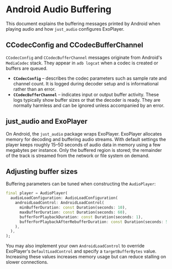 # Android Audio Buffering

This document explains the buffering messages printed by Android when playing audio and how `just_audio` configures ExoPlayer.

## CCodecConfig and CCodecBufferChannel

`CCodecConfig` and `CCodecBufferChannel` messages originate from Android's `MediaCodec` stack. They appear in `adb logcat` when a codec is created or buffers are queued.

- **`CCodecConfig`** – describes the codec parameters such as sample rate and channel count. It is logged during decoder setup and is informational rather than an error.
- **`CCodecBufferChannel`** – indicates input or output buffer activity. These logs typically show buffer sizes or that the decoder is ready. They are normally harmless and can be ignored unless accompanied by an error.

## just_audio and ExoPlayer

On Android, the `just_audio` package wraps ExoPlayer. ExoPlayer allocates memory for decoding and buffering audio streams. With default settings the player keeps roughly 15–50 seconds of audio data in memory using a few megabytes per instance. Only the buffered region is stored; the remainder of the track is streamed from the network or file system on demand.

## Adjusting buffer sizes

Buffering parameters can be tuned when constructing the `AudioPlayer`:

```dart
final player = AudioPlayer(
  audioLoadConfiguration: AudioLoadConfiguration(
    androidLoadControl: AndroidLoadControl(
      minBufferDuration: const Duration(seconds: 10),
      maxBufferDuration: const Duration(seconds: 60),
      bufferForPlaybackDuration: const Duration(seconds: 1),
      bufferForPlaybackAfterRebufferDuration: const Duration(seconds: 5),
    ),
  ),
);
```

You may also implement your own `AndroidLoadControl` to override ExoPlayer's `DefaultLoadControl` and specify a `targetBufferBytes` value. Increasing these values increases memory usage but can reduce stalling on slower connections.
